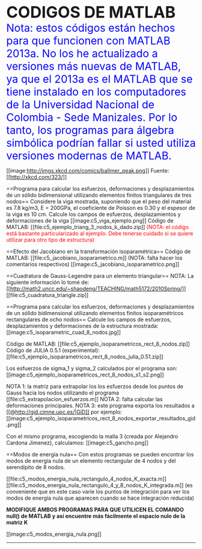 **<span style="font-size: 300%">CODIGOS DE MATLAB</span>**
<span style="color: #0000ff;
font-size: 200%;">Nota: estos códigos están hechos para que funcionen con MATLAB 2013a. No los he actualizado a versiones más nuevas de MATLAB, ya que el 2013a es el MATLAB que se tiene instalado en los computadores de la Universidad Nacional de Colombia - Sede Manizales. Por lo tanto, los programas para álgebra simbólica podrían fallar si usted utiliza versiones modernas de MATLAB.</span>

[[image:http://imgs.xkcd.com/comics/ballmer_peak.png]]
Fuente: [[http://xkcd.com/323/]]

==Programa para calcular los esfuerzos, deformaciones y desplazamientos de un sólido bidimensional utilizando elementos finitos triangulares de tres nodos==
Considere la viga mostrada, suponiendo que el peso del material es 7.8 kg/m3, E = 200GPa, el coeficiente de Poisson es 0.30 y el espesor de la viga es 10 cm. Calcule los campos de esfuerzos, desplazamientos y deformaciones de la viga
[[image:c5_viga_ejemplo.png]]
Código de MATLAB: [[file:c5_ejemplo_triang_3_nodos_k_dado.zip]] <span style="color: #ff0000;">(NOTA: el código está bastante particularizado al ejemplo. Debe tenerse cuidado si se quiere utilizar para otro tipo de estructura)</span>



==Efecto del Jacobiano en la transformación isoparamétrica==
Código de MATLAB: [[file:c5_jacobiano_isoparametrico.m]] (NOTA: falta hacer los comentarios respectivos)
[[image:c5_jacobiano_isoparametrico.png]]

==Cuadratura de Gauss-Legendre para un elemento triangular==
NOTA: La siguiente información lo tomé de: [[http://math2.uncc.edu/~shaodeng/TEACHING/math5172/2010Spring/]]
[[file:c5_cuadratura_triangle.zip]]


==Programa para calcular los esfuerzos, deformaciones y desplazamientos de un sólido bidimensional utilizando elementos finitos isoparamétricos rectangulares de ocho nodos==
Calcule los campos de esfuerzos, desplazamientos y deformaciones de la estructura mostrada:
[[image:c5_isoparametric_cuad_8_nodos.jpg]]

Código de MATLAB: [[file:c5_ejemplo_isoparametricos_rect_8_nodos.zip]] 
Código de JULIA 0.5.1 (experimental): [[file:c5_ejemplo_isoparametricos_rect_8_nodos_julia_0.51.zip]]

Los esfuerzos de sigma_1 y sigma_2 calculados por el programa son: 
[[image:c5_ejemplo_isoparametricos_rect_8_nodos_s1_s2.png]]

NOTA 1: la matriz para extrapolar los los esfuerzos desde los puntos de Gauss hacia los nodos utilizando el programa [[file:c5_extrapolacion_esfuerzos.m]]
NOTA 2: falta calcular las deformaciones principales.
NOTA 3: este programa exporta los resultados a [[@http://gid.cimne.upc.es/|GiD]] por ejemplo:
[[image:c5_ejemplo_isoparametricos_rect_8_nodos_exportar_resultados_gid.png]]

Con el mismo programa, escogiendo la malla 3 (creada por Alejandro Cardona Jimenez), calculamos:
[[image:c5_gancho.png]]

==Modos de energía nula==
Con estos programas se pueden encontrar los modos de energía nula de un elemento rectangular de 4 nodos y del serendípito de 8 nodos.

[[file:c5_modos_energia_nula_rectangulo_4_nodos_K_exacta.m]] 
[[file:c5_modos_energia_nula_rectangulo_4_y_8_nodos_K_integrada.m]] (es conveniente que en este caso varíe los puntos de integración para ver los modos de energía nula que aparecen cuando se hace integración reducida)

**MODIFIQUE AMBOS PROGRAMAS PARA QUE UTILICEN EL COMANDO null() de MATLAB y así encuentre más fácilmente el espacio nulo de la matriz K**

[[image:c5_modos_energia_nula.png]]

----
